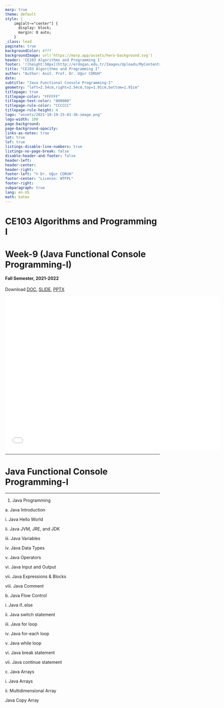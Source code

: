 ```yaml
---
marp: true
theme: default
style: |
    img[alt~="center"] {
      display: block;
      margin: 0 auto;
    }
_class: lead
paginate: true
backgroundColor: #fff
backgroundImage: url('https://marp.app/assets/hero-background.svg')
header: 'CE103 Algorithms and Programming I'
footer: '![height:50px](http://erdogan.edu.tr/Images/Uploads/MyContents/L_379-20170718142719217230.jpg) RTEU CE103 Week-9'
title: "CE103 Algorithms and Programming I"
author: "Author: Asst. Prof. Dr. Uğur CORUH"
date:
subtitle: "Java Functional Console Programming-I"
geometry: "left=2.54cm,right=2.54cm,top=1.91cm,bottom=1.91cm"
titlepage: true
titlepage-color: "FFFFFF"
titlepage-text-color: "000000"
titlepage-rule-color: "CCCCCC"
titlepage-rule-height: 4
logo: "assets/2021-10-19-15-01-36-image.png"
logo-width: 100 
page-background:
page-background-opacity:
links-as-notes: true
lot: true
lof: true
listings-disable-line-numbers: true
listings-no-page-break: false
disable-header-and-footer: false
header-left:
header-center:
header-right:
footer-left: "© Dr. Uğur CORUH"
footer-center: "License: WTFPL"
footer-right:
subparagraph: true
lang: en-US 
math: katex
---
```


<!-- _backgroundColor: aquq -->

<!-- _color: orange -->

<!-- paginate: false -->

# CE103 Algorithms and Programming I

# Week-9 (Java Functional Console Programming-I)

#### Fall Semester, 2021-2022

Download [DOC](ce103-week-9-java-I.en.md_doc.pdf), [SLIDE](ce103-week-9-java-I.en.md_slide.pdf), [PPTX](ce103-week-9-java-I.en.md_slide.pptx)

<iframe width=700, height=500 frameBorder=0 src="../ce103-week-9-java-I.en.md_slide.html"></iframe>

---

<!-- paginate: true -->

# Java Functional Console Programming-I

---

1. Java Programming

a. Java Introduction

 i. Java Hello World

 ii. Java JVM, JRE, and JDK

 iii. Java Variables

 iv. Java Data Types

 v. Java Operators

 vi. Java Input and Output

 vii. Java Expressions & Blocks

 viii. Java Comment

b. Java Flow Control

 i. Java if..else

 ii. Java switch statement

 iii. Java for loop

 iv. Java for-each loop

 v. Java while loop

 vi. Java break statement

 vii. Java continue statement

c. Java Arrays

 i. Java Arrays

 ii. Multidimensional Array

Java Copy Array